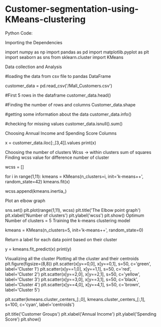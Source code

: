 # Customer-segmentation-using-KMeans-clustering

Python Code:

Importing the Dependencies

import numpy as np
import pandas as pd
import matplotlib.pyplot as plt
import seaborn as sns
from sklearn.cluster import KMeans

Data collection and Analysis

#loading the data from csv file to pandas DataFrame


customer_data = pd.read_csv('/Mall_Customers.csv')

#First  5 rows in the dataframe
customer_data.head()

#Finding the number of rows and columns
Customer_data.shape


#getting some information about the data
customer_data.info()


#checking for missing values
customer_data.isnull().sum()

Choosing Annual Income and Spending Score Columns

x = customer_data.iloc[:,[3,4]].values
print(x)

Choosing the number of clusters
Wcss → within clusters sum of squares
Finding wcss value for difference number of cluster

wcss = []


for i in range(1,11):
  kmeans = KMeans(n_clusters=i, init='k-means++', random_state=42)
  kmeans.fit(x)


  wcss.append(kmeans.inertia_)
 

Plot an elbow graph

sns.set()
plt.plot(range(1,11), wcss)
plt.title('The Elbow point graph')
plt.xlabel('Number of clusters')
plt.ylabel('wcss')
plt.show()
Optimum Number of clusters = 5
Training the k-means clustering model

kmeans = KMeans(n_clusters=5, init='k-means++', random_state=0)

Return a label for each data point based on their cluster

y = kmeans.fit_predict(x)
print(y)

Visualizing all the cluster
Plotting all the cluster and their centroids
plt.figure(figsize=(8,8))
plt.scatter(x[y==0,0], x[y==0,1], s=50, c='green', label='Cluster 1')
plt.scatter(x[y==1,0], x[y==1,1], s=50, c='red', label='Cluster 2')
plt.scatter(x[y==2,0], x[y==2,1], s=50, c='yellow', label='Cluster 3')
plt.scatter(x[y==3,0], x[y==3,1], s=50, c='black', label='Cluster 4')
plt.scatter(x[y==4,0], x[y==4,1], s=50, c='brown', label='Cluster 5')




plt.scatter(kmeans.cluster_centers_[:,0], kmeans.cluster_centers_[:,1], s=100, c='cyan', label='centroids')


plt.title('Customer Groups')
plt.xlabel('Annual Income')
plt.ylabel('Spending Score')
plt.show()
